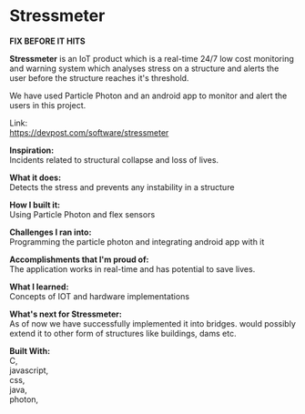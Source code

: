 # Stressmeter

<b>FIX BEFORE IT HITS</b>

<b>Stressmeter</b> is an IoT product which is a real-time 24/7 low cost monitoring and warning system which analyses stress on a structure and alerts the user before the structure reaches it's threshold.

We have used Particle Photon and an android app to monitor and alert the users in this project.

Link:  
<a>https://devpost.com/software/stressmeter</a>

<b>Inspiration:</b>  
Incidents related to structural collapse and loss of lives.

<b>What it does:</b>  
Detects the stress and prevents any instability in a structure

<b>How I built it:</b>  
Using Particle Photon and flex sensors

<b>Challenges I ran into:</b>  
Programming the particle photon and integrating android app with it

<b>Accomplishments that I'm proud of:</b>  
The application works in real-time and has potential to save lives.

<b>What I learned:</b>  
Concepts of IOT and hardware implementations

<b>What's next for Stressmeter:</b>  
As of now we have successfully implemented it into bridges. would possibly extend it to other form of structures like buildings, dams etc.

<b>Built With:</b>  
C,  
javascript,  
css,  
java,  
photon,  
